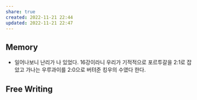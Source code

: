```yaml
---
share: true
created: 2022-11-21 22:44
updated: 2022-11-21 22:47
---
```



## Memory

- 일어나보니 난리가 나 있었다. 16강이라니
  우리가 기적적으로 포르투갈을 2:1로 잡았고
  가나는 우루과이를 2:0으로 버텨준 킹우의 수였다 한다.










## Free Writing
